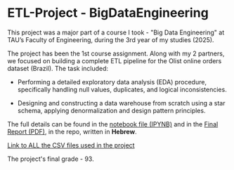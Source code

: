 # ETL-Project - BigDataEngineering
This project was a major part of a course I took - "Big Data Engineering" at TAU’s Faculty of Engineering, during the 3rd year of my studies (2025).

The project has been the 1st course assignment. Along with my 2 partners, we focused on building a complete ETL pipeline for the Olist online orders dataset (Brazil). The task included:

- Performing a detailed exploratory data analysis (EDA) procedure, specifically handling null values, duplicates, and logical inconsistencies.

- Designing and constructing a data warehouse from scratch using a star schema, applying denormalization and design pattern principles.

The full details can be found in the [notebook file (IPYNB)](https://github.com/IdanKanat/ETL-Project__BigDataEngineering/blob/eddd3c2be66c42a88b59aee0da5f128736d5b0d1/Ex1BigDataEngineering_ETL_notebook_OshriMandelawiOfekShaharabaniIdanKanat_31.5.2025.ipynb) and in the [Final Report (PDF)](https://github.com/IdanKanat/ETL-Project__BigDataEngineering/blob/d6d9b1caee98daf160adf5a44078f2571090f07d/Ex1BigDataEngineering%20-%20ETL%20-%20HEBREW%20Report%20-%20Oshri%20Mandelawi%2C%20Ofek%20Shaharabani%20%26%20Idan%20Kanat%20-%2031.5.2025.pdf), in the repo, written in **Hebrew**. 

[Link to ALL the CSV files used in the project](https://drive.google.com/drive/folders/1GLMMnI9-oFjrbpUH8gP-E0Ve9vVaBlHW?usp=sharing)

The project's final grade - 93.
